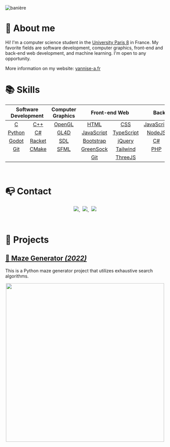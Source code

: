 

![banière](https://i.imgur.com/T34LnoQ.png)

# 👦 About me

Hi! I'm a computer science student in the [University Paris 8](https://www.univ-paris8.fr/) in France. My favorite fields are software development, computer graphics, front-end and back-end web development, and machine learning. I'm open to any opportunity.

More information on my website: [yannise-a.fr](https://yannise-a.fr/)


# 📚 Skills

<table align="center">
<thead>
<tr>
<th colspan="2"><strong>Software Development</strong></th>
<th colspan="1"><strong>Computer Graphics</strong></th>
<th colspan="2"><strong>Front-end Web</strong></th>
<th colspan="2"><strong>Back-end Web</strong></th>
<th colspan="1"><strong>Design</strong></th>
</tr>
</thead>
<tbody>
<tr>
<td align="center"><a href="https://en.wikipedia.org/wiki/C_(programming_language)">C</a></td>
<td align="center"><a href="https://en.wikipedia.org/wiki/C%2B%2B">C++</a></td>
<td align="center"><a href="https://www.opengl.org//">OpenGL</a></td>
<td align="center"><a href="https://en.wikipedia.org/wiki/HTML">HTML</a></td>
<td align="center"><a href="https://en.wikipedia.org/wiki/CSS">CSS</a></td>
<td align="center"><a href="https://en.wikipedia.org/wiki/JavaScript">JavaScript</a></td>
<td align="center"><a href="https://www.typescriptlang.org/">TypeScript</a></td>
<td align="center"><a href="https://www.adobe.com/products/photoshop.html">Photoshop</a></td>
</tr>
<tr>
<td align="center"><a href="https://www.python.org/">Python</a></td>
<td align="center"><a href="https://en.wikipedia.org/wiki/C_Sharp_(programming_language)">C#</a></td>
<td align="center"><a href="https://gl4d.api8.fr/FR/">GL4D</a></td>
<td align="center"><a href="https://en.wikipedia.org/wiki/JavaScript">JavaScript</a></td>
<td align="center"><a href="https://www.typescriptlang.org/">TypeScript</a></td>
<td align="center"><a href="https://nodejs.org/en/">NodeJS</a></td>
<td align="center"><a href="http://expressjs.com/">ExpressJS</a></td>
<td align="center"><a href="https://www.adobe.com/products/illustrator.html">Illustrator</a></td>
</tr>
<tr>
<td align="center"><a href="https://godotengine.org/">Godot</a></td>
<td align="center"><a href="https://racket-lang.org/">Racket</a></td>
<td align="center"><a href="https://www.libsdl.org/">SDL</a></td>
<td align="center"><a href="https://getbootstrap.com/">Bootstrap</a></td>
<td align="center"><a href="https://jquery.com/">jQuery</a></td>
<td align="center"><a href="https://en.wikipedia.org/wiki/C_Sharp_(programming_language)">C#</a></td>
<td align="center"><a href="https://sql.sh/">SQL</a></td>
<td align="center"><a href="https://www.figma.com/">Figma</a>&nbsp;</td>
</tr>
<tr>
<td align="center"><a href="https://git-scm.com/">Git</a></td>
<td align="center"><a href="https://cmake.org/">CMake</a></td>
<td align="center"><a href="https://www.sfml-dev.org/index.php">SFML</a></td>
<td align="center"><a href="https://greensock.com/">GreenSock</a></td>
<td align="center"><a href="https://tailwindcss.com/">Tailwind</a></td>
<td align="center"><a href="https://www.php.net/">PHP</a></td>
<td align="center">&nbsp;</td>
<td align="center">&nbsp;</td>
</tr>
<tr>
<td align="center">&nbsp;</td>
<td align="center">&nbsp;</td>
<td align="center">&nbsp;</td>
<td align="center"><a href="https://git-scm.com/">Git</a></td>
<td align="center"><a href="https://threejs.org/">ThreeJS</a></td>
<td align="center">&nbsp;</td>
<td align="center">&nbsp;</td>
<td align="center">&nbsp;</td>
</tr>


</tbody>
</table>

<br>

# 📭 Contact

<p align="center">
	<a href="https://www.linkedin.com/in/yannise-arbane/">
		<img src="https://img.shields.io/badge/-LINKEDIN-0077B5?style=for-the-badge&logo=linkedin&logoColor=white">
	</a>
	<span>&nbsp;</span>
	<a href="mailto:yannise.arbane@gmail.com">
		<img src="https://img.shields.io/badge/-GMAIL-D14836?style=for-the-badge&logo=gmail&logoColor=white">
	</a>
	<span>&nbsp;</span>
	<a href="https://www.yannise-a.fr/">
		<img src="https://img.shields.io/badge/-Yannise--a.fr-%233049dc?style=for-the-badge">
	</a>
</p>

<br>

# 📂 Projects

## [🏁 Maze Generator *(2022)*](https://github.com/Yannise-A/Maze_Generator)

This is a Python maze generator project that utilizes exhaustive search algorithms.

<p align="center">
	<a href="https://github.com/Yannise-A/Maze_Generator"><img src="https://i.imgur.com/yE9g4pM.png" width="500"></a>
</p>

<br>


